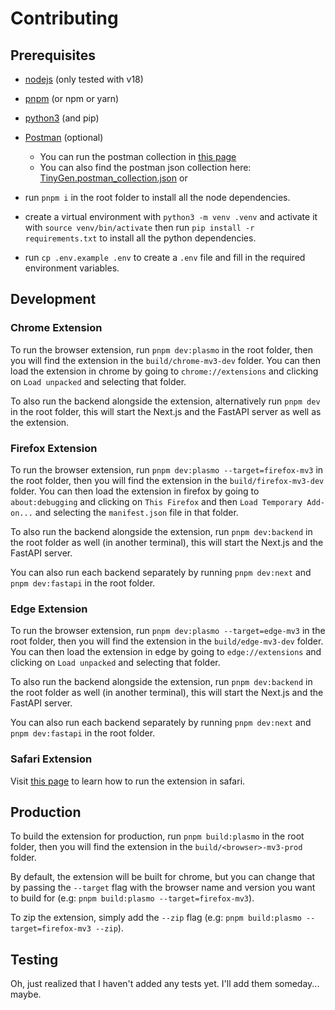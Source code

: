 # Contributing

## Prerequisites

- [nodejs](https://nodejs.org/en/download/) (only tested with v18)
- [pnpm](https://pnpm.io/) (or npm or yarn)
- [python3](https://www.python.org/downloads/) (and pip)
- [Postman](https://www.postman.com/downloads/) (optional)
  - You can run the postman collection in [this page](https://rami-maalouf.postman.co/workspace/Team-Workspace~c0c74318-5842-4cca-8c8b-00f362d73874/collection/23796705-0039ab80-0173-470b-99c0-eb11a2c35180?action=share&creator=23796705)
  - You can also find the postman json collection here: [TinyGen.postman_collection.json](./assets/TinyGen.postman_collection.json) or 

- run `pnpm i` in the root folder to install all the node dependencies.
- create a virtual environment with `python3 -m venv .venv` and activate it with `source venv/bin/activate` then run `pip install -r requirements.txt` to install all the python dependencies.
- run `cp .env.example .env` to create a `.env` file and fill in the required environment variables.

## Development

### Chrome Extension

To run the browser extension, run `pnpm dev:plasmo` in the root folder, then you will find the extension in the `build/chrome-mv3-dev` folder. You can then load the extension in chrome by going to `chrome://extensions` and clicking on `Load unpacked` and selecting that folder.

To also run the backend alongside the extension, alternatively run `pnpm dev` in the root folder, this will start the Next.js and the FastAPI server as well as the extension.

### Firefox Extension

To run the browser extension, run `pnpm dev:plasmo --target=firefox-mv3` in the root folder, then you will find the extension in the `build/firefox-mv3-dev` folder. You can then load the extension in firefox by going to `about:debugging` and clicking on `This Firefox` and then `Load Temporary Add-on...` and selecting the `manifest.json` file in that folder.

To also run the backend alongside the extension, run `pnpm dev:backend` in the root folder as well (in another terminal), this will start the Next.js and the FastAPI server.

You can also run each backend separately by running `pnpm dev:next` and `pnpm dev:fastapi` in the root folder.

### Edge Extension

To run the browser extension, run `pnpm dev:plasmo --target=edge-mv3` in the root folder, then you will find the extension in the `build/edge-mv3-dev` folder. You can then load the extension in edge by going to `edge://extensions` and clicking on `Load unpacked` and selecting that folder.

To also run the backend alongside the extension, run `pnpm dev:backend` in the root folder as well (in another terminal), this will start the Next.js and the FastAPI server.

You can also run each backend separately by running `pnpm dev:next` and `pnpm dev:fastapi` in the root folder.

### Safari Extension

Visit [this page](./safari.md) to learn how to run the extension in safari.

## Production

To build the extension for production, run `pnpm build:plasmo` in the root folder, then you will find the extension in the `build/<browser>-mv3-prod` folder.

By default, the extension will be built for chrome, but you can change that by passing the `--target` flag with the browser name and version you want to build for (e.g: `pnpm build:plasmo --target=firefox-mv3`).

To zip the extension, simply add the `--zip` flag (e.g: `pnpm build:plasmo --target=firefox-mv3 --zip`).

## Testing

Oh, just realized that I haven't added any tests yet. I'll add them someday... maybe.
